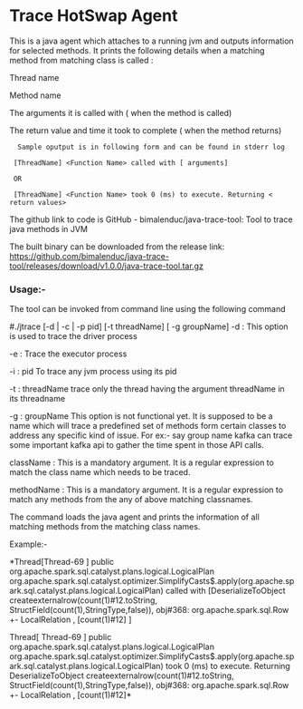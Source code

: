 # Trace HotSwap Agent
This is a java agent which attaches to a running jvm and outputs information for selected methods. 
It prints the following details when a matching method from matching class is called :

Thread name

Method name

The arguments it is called with ( when the method is called)

The return value and time it took to complete ( when the method returns)

      Sample oputput is in following form and can be found in stderr log

     [ThreadName] <Function Name> called with [ arguments]

     OR

     [ThreadName] <Function Name> took 0 (ms) to execute. Returning < return values>

The github link to code is  GitHub - bimalenduc/java-trace-tool: Tool to trace java methods in JVM 

The built binary can be downloaded from the release link: https://github.com/bimalenduc/java-trace-tool/releases/download/v1.0.0/java-trace-tool.tar.gz

 

 ### Usage:-

The tool can be invoked from command line using the following command

#./jtrace [-d | -c | -p pid] [-t threadName] [ -g groupName] <className> <methodName>
-d  : This option is used to trace the driver process

-e  : Trace the executor process

 -i  : pid To trace any jvm process using its pid

-t   : threadName trace only the thread having the argument threadName in its threadname

-g  : groupName This option is not functional yet. It is supposed to be a name which will trace a predefined set of methods form certain classes to address any specific kind of issue. For ex:- say group name kafka can trace some important kafka api to gather the time spent in those API calls.

className : This is a mandatory argument. It is a regular expression to match the class name which needs to be traced. 

methodName : This is a mandatory argument. It is a regular expression to match any methods from the any of above matching classnames. 

The command loads the java agent and prints the information of all matching methods from the matching class names.

Example:-

*Thread[Thread-69 ] public org.apache.spark.sql.catalyst.plans.logical.LogicalPlan org.apache.spark.sql.catalyst.optimizer.SimplifyCasts$.apply(org.apache.spark.sql.catalyst.plans.logical.LogicalPlan) called with [DeserializeToObject createexternalrow(count(1)#12.toString, StructField(count(1),StringType,false)), obj#368: org.apache.spark.sql.Row
+- LocalRelation <empty>, [count(1)#12]
]

Thread[ Thread-69 ] public org.apache.spark.sql.catalyst.plans.logical.LogicalPlan org.apache.spark.sql.catalyst.optimizer.SimplifyCasts$.apply(org.apache.spark.sql.catalyst.plans.logical.LogicalPlan) took 0 (ms) to execute. Returning DeserializeToObject createexternalrow(count(1)#12.toString, StructField(count(1),StringType,false)), obj#368: org.apache.spark.sql.Row
+- LocalRelation <empty>, [count(1)#12]*
